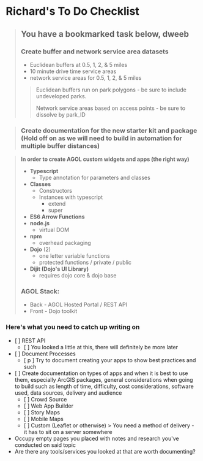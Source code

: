 # Richard's To Do Checklist

> ## You have a bookmarked task below, dweeb
>
> ### Create buffer and network service area datasets
>
> * Euclidean buffers at 0.5, 1, 2, & 5 miles
> * 10 minute drive time service areas
> * network service areas for 0.5, 1, 2, & 5 miles
>
> > Euclidean buffers run on park polygons - be sure to include undeveloped parks.
> >
> > Network service areas based on access points - be sure to dissolve by park\_ID

> ### Create documentation for the new starter kit and package \(Hold off on as we will need to build in automation for multiple buffer distances\)

> **In order to create AGOL custom widgets and apps \(the right way\)**
>
> * **Typescript**
>   * Type annotation for parameters and classes
> * **Classes**
>   * Constructors
>   * Instances with typescript
>     * extend
>     * super
> * **ES6 Arrow Functions**
> * **node.js**
>   * virtual DOM
> * **npm**
>   * overhead packaging
> * **Dojo** \(2\)
>   * one letter variable functions
>   * protected functions / private / public
> * **Dijit \(Dojo's UI Library\)**
>   * requires dojo core & dojo base
>
> ### AGOL Stack:
>
> * Back - AGOL Hosted Portal / REST API
> * Front - Dojo toolkit

### Here's what you need to catch up writing on

* \[ \] REST API
  * \[ \] You looked a little at this, there will definitely be more later
* \[ \] Document Processes
  * \[ p \] Try to document creating your apps to show best practices and such
* \[ \] Create documentation on types of apps and when it is best to use them, especially ArcGIS packages, general considerations when going to build such as length of time, difficulty, cost considerations, software used, data sources, delivery and audience
  * \[ \] Crowd Source
  * \[ \] Web App Builder
  * \[ \] Story Maps
  * \[ \] Mobile Maps
  * \[ \] Custom \(Leaflet or otherwise\) &gt; You need a method of delivery - it has to sit on a server somewhere
* Occupy empty pages you placed with notes and research you've conducted on said topic
* Are there any tools/services you looked at that are worth documenting?



